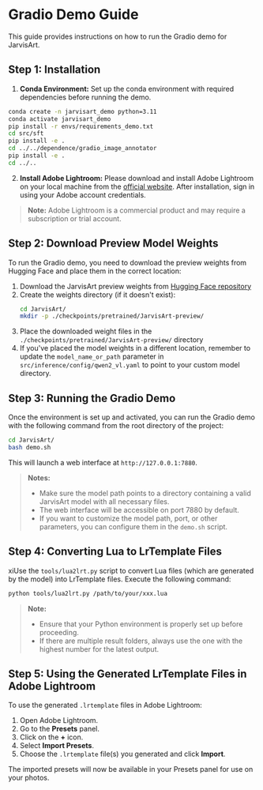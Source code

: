 # Gradio Demo Guide

This guide provides instructions on how to run the Gradio demo for JarvisArt.

## Step 1: Installation
1. **Conda Environment:** Set up the conda environment with required dependencies before running the demo.
```bash
conda create -n jarvisart_demo python=3.11
conda activate jarvisart_demo
pip install -r envs/requirements_demo.txt
cd src/sft
pip install -e .
cd ../../dependence/gradio_image_annotator
pip install -e .
cd ../..
```
2. **Install Adobe Lightroom:** Please download and install Adobe Lightroom on your local machine from the [official website](https://www.adobe.com/products/photoshop-lightroom.html). After installation, sign in using your Adobe account credentials.

> **Note:** Adobe Lightroom is a commercial product and may require a subscription or trial account.

## Step 2: Download Preview Model Weights

To run the Gradio demo, you need to download the preview weights from Hugging Face and place them in the correct location:

1. Download the JarvisArt preview weights from [Hugging Face repository](https://huggingface.co/LYL1015/JarvisArt/tree/main/pretrained/preview)
2. Create the weights directory (if it doesn't exist):
   ```bash
   cd JarvisArt/
   mkdir -p ./checkpoints/pretrained/JarvisArt-preview/
   ```
3. Place the downloaded weight files in the `./checkpoints/pretrained/JarvisArt-preview/` directory
4. If you've placed the model weights in a different location, remember to update the `model_name_or_path` parameter in `src/inference/config/qwen2_vl.yaml` to point to your custom model directory.


## Step 3: Running the Gradio Demo

Once the environment is set up and activated, you can run the Gradio demo with the following command from the root directory of the project:

```bash
cd JarvisArt/
bash demo.sh
```
This will launch a web interface at `http://127.0.0.1:7880`.
> **Notes:**
> - Make sure the model path points to a directory containing a valid JarvisArt model with all necessary files.
> - The web interface will be accessible on port 7880 by default.
> - If you want to customize the model path, port, or other parameters, you can configure them in the `demo.sh` script.


## Step 4: Converting Lua to LrTemplate Files

xiUse the `tools/lua2lrt.py` script to convert Lua files (which are generated by the model) into LrTemplate files.
Execute the following command:
```bash
python tools/lua2lrt.py /path/to/your/xxx.lua 
```

> **Note:** 
> - Ensure that your Python environment is properly set up before proceeding.
> - If there are multiple result folders, always use the one with the highest number for the latest output.

## Step 5: Using the Generated LrTemplate Files in Adobe Lightroom

To use the generated `.lrtemplate` files in Adobe Lightroom:

1. Open Adobe Lightroom.
2. Go to the **Presets** panel.
3. Click on the **+** icon.
4. Select **Import Presets**.
5. Choose the `.lrtemplate` file(s) you generated and click **Import**.

The imported presets will now be available in your Presets panel for use on your photos.


